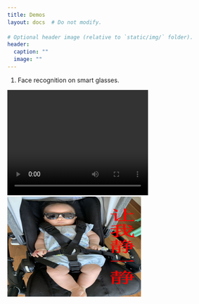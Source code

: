 ```yaml
---
title: Demos
layout: docs  # Do not modify.

# Optional header image (relative to `static/img/` folder).
header:
  caption: ""
  image: ""
---
```


1. Face recognition on smart glasses.
<video width="320" height="240" controls>
  <source src="demo_breath.mp4" type="video/mp4">
</video>


<img src="apple.jpg" alt="Pulpit rock" width="304" height="228">
             

             

              

              